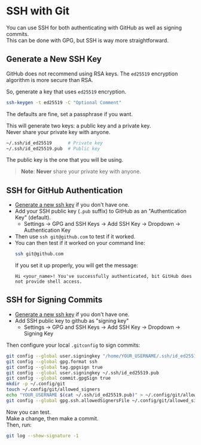 # SSH with Git

You can use SSH for both authenticating with GitHub as well as signing commits.  
This can be done with GPG, but SSH is way more straightforward.  

## Generate a New SSH Key

GitHub does not recommend using RSA keys. The `ed25519` encryption algorithm is
more secure than RSA.  

So, generate a key that uses `ed25519` encryption.  
```bash
ssh-keygen -t ed25519 -C "Optional Comment"
```
The defaults are fine, set a passphrase if you want.  

This will generate two keys: a public key and a private key.  
Never share your private key with anyone.  
```bash
~/.ssh/id_ed25519      # Private key
~/.ssh/id_ed25519.pub  # Public key
```

The public key is the one that you will be using.  

> **Note**: **Never** share your private key with anyone.  


## SSH for GitHub Authentication
* [Generate a new ssh key](#generate-a-new-ssh-key) if you don't have one.  
* Add your SSH public key (`.pub` suffix) to GitHub as an "Authentication Key" (default).  
    * Settings -> GPG and SSH Keys -> Add SSH Key -> Dropdown -> Authentication Key
* Then use `ssh git@github.com` to test if it worked.  
* You can then test if it worked on your command line:
  ```bash
  ssh git@github.com
  ```
  If you set it up properly, you will get the message: 
  ```plaintext
  Hi <your_name>! You've successfully authenticated, bit GitHub does not provide shell access.
  ```


## SSH for Signing Commits
* [Generate a new ssh key](#generate-a-new-ssh-key) if you don't have one.  
* Add SSH public key to github as "signing key"
    * Settings -> GPG and SSH Keys -> Add SSH Key -> Dropdown -> Signing Key

Then configure your local `.gitconfig` to sign commits:
```bash
git config --global user.signingkey "/home/YOUR_USERNAME/.ssh/id_ed25519"
git config --global gpg.format ssh
git config --global tag.gpgsign true
git config --global user.signingkey ~/.ssh/id_ed25519.pub
git config --global commit.gpgSign true
mkdir -p ~/.config/git
touch ~/.config/git/allowed_signers
echo "YOUR_USERNAME $(cat ~/.ssh/id_ed25519.pub)" > ~/.config/git/allowed_signers
git config --global gpg.ssh.allowedSignersFile ~/.config/git/allowed_signers
```

Now you can test.  
Make a change, then make a commit.  
Then, run:
```bash
git log --show-signature -1
```

